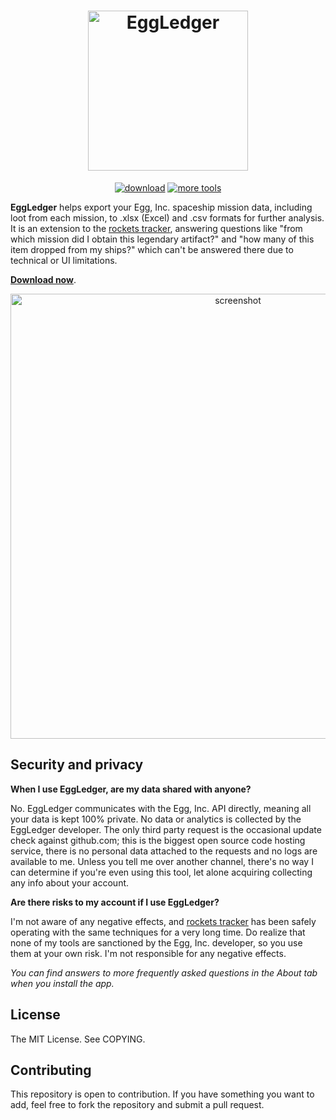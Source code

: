 <h1 align="center">
  <img width="256" src="assets/icon-512.png" alt="EggLedger">
</h1>

<p align="center">
  <a href="https://github.com/DavidArthurCole/EggLedger/releases"><img src="assets/download.svg" alt="download"></a>
  <a href="https://wasmegg-carpet.netlify.app/"><img src="assets/more-tools.svg" alt="more tools"></a>
</p>

**EggLedger** helps export your Egg, Inc. spaceship mission data, including loot from each mission, to .xlsx (Excel) and .csv formats for further analysis. It is an extension to the [rockets tracker](https://wasmegg-carpet.netlify.app/rockets-tracker/), answering questions like "from which mission did I obtain this legendary artifact?" and "how many of this item dropped from my ships?" which can't be answered there due to technical or UI limitations.

[**Download now**](https://github.com/DavidArthurCole/EggLedger/releases).

<p align="center">
  <img width="712" src="assets/screenshot.png" alt="screenshot">
</p>

## Security and privacy

**When I use EggLedger, are my data shared with anyone?**

No. EggLedger communicates with the Egg, Inc. API directly, meaning all your data is kept 100% private. No data or analytics is collected by the EggLedger developer. The only third party request is the occasional update check against github.com; this is the biggest open source code hosting service, there is no personal data attached to the requests and no logs are available to me. Unless you tell me over another channel, there's no way I can determine if you're even using this tool, let alone acquiring collecting any info about your account.

**Are there risks to my account if I use EggLedger?**

I'm not aware of any negative effects, and [rockets tracker](https://wasmegg-carpet.netlify.app/rockets-tracker/) has been safely operating with the same techniques for a very long time. Do realize that none of my tools are sanctioned by the Egg, Inc. developer, so you use them at your own risk. I'm not responsible for any negative effects.

*You can find answers to more frequently asked questions in the About tab when you install the app.*

## License

The MIT License. See COPYING.

## Contributing

This repository is open to contribution. If you have something you want to add, feel free to fork the repository and submit a pull request.
